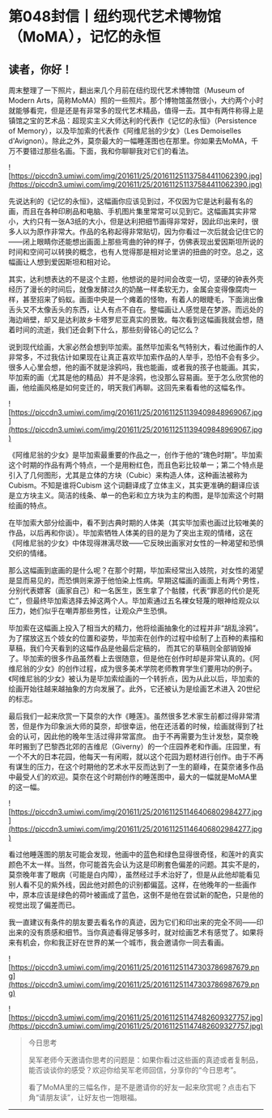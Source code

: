 # 第048封信丨纽约现代艺术博物馆（MoMA），记忆的永恒

## 读者，你好！

周末整理了一下照片，翻出来几个月前在纽约现代艺术博物馆（Museum of Modern Arts，简称MoMA）照的一些照片。那个博物馆虽然很小，大约两个小时就能够看完，但是还是有非常多的现代艺术精品，值得一去。其中有两件称得上是镇馆之宝的艺术品：超现实主义大师达利的代表作《记忆的永恒》（Persistence of Memory），以及毕加索的代表作《阿维尼翁的少女》（Les Demoiselles d'Avignon）。除此之外，莫奈最大的一幅睡莲图也在那里。你如果去MoMA，千万不要错过那些名画。下面，我和你聊聊我对它们的看法。

![https://piccdn3.umiwi.com/img/201611/25/201611251137584411062390.jpg](https://piccdn3.umiwi.com/img/201611/25/201611251137584411062390.jpg)

先说达利的《记忆的永恒》，这幅画你应该见到过，不仅因为它是达利最有名的画，而且在各种印刷品和电脑、手机图片集里常常可以见到它。这幅画其实非常小，大约只有一张A3纸的大小，但是达利把细节画得非常好，因此印出来时，很多人以为原作非常大。作品的名称起得非常贴切，因为你看过一次后就会记住它的——闭上眼睛你还能想出画面上那些弯曲的钟的样子，仿佛表现出爱因斯坦所说的时间和空间可以转换的概念，也有人觉得那是相对论里讲的扭曲的时空。总之，这幅画让人想到爱因斯坦和相对论。

其实，达利想表达的不是这个主题，他想说的是时间会改变一切，坚硬的钟表外壳经历了漫长的时间后，就像发酵过久的奶酪一样柔软无力，金属会变得像腐肉一样，甚至招来了蚂蚁。画面中央是一个瘫着的怪物，有着人的眼睫毛，下面淌出像舌头又不太像舌头的东西，让人有点不自在。整幅画让人感觉是在梦游。而远处的海边峭壁，却又是达利故乡卡塔罗尼亚真实的景致。每次看到这幅画我就会想，随着时间的流逝，我们还会剩下什么，那些刻骨铭心的记忆么？

说到现代绘画，大家必然会想到毕加索。虽然毕加索名气特别大，看过他画作的人非常多，不过我估计如果现在让真正喜欢毕加索作品的人举手，恐怕不会有多少。很多人心里会想，他的画不就是涂鸦吗，我也能画，或者我的孩子也能画。其实，毕加索的画（尤其是他的精品）并不是涂鸦，也没那么容易画。至于怎么欣赏他的画，他绘画风格是如何变迁的，明天我们再聊。这回先来看看他的这幅名作。

![https://piccdn3.umiwi.com/img/201611/25/201611251139409848969067.jpg](https://piccdn3.umiwi.com/img/201611/25/201611251139409848969067.jpg)

《阿维尼翁的少女》是毕加索最重要的作品之一，创作于他的“瑰色时期”。毕加索这个时期的作品有两个特点，一个是用粉红色，而且色彩比较单一；第二个特点是引入了几何图形，尤其是立体的方块（Cubic）来构造人体，这种画法被称为Cubism。不知是谁将Cubism 这个词翻译成了立体主义，其实更准确的翻译应该是立方块主义。简洁的线条、单一的色彩和立方块为主的构图，是毕加索这个时期绘画的特点。

在毕加索大部分绘画中，看不到古典时期的人体美（其实毕加索也画过比较唯美的作品，以后再和你谈）。毕加索牺牲人体美的目的是为了突出主观的情绪，这在《阿维尼翁的少女》中体现得淋漓尽致——它反映出画家对女性的一种渴望和恐惧交织的情绪。

那么这幅画到底画的是什么呢？在那个时期，毕加索经常出入妓院，对女性的渴望是显而易见的，而恐惧则来源于他怕染上性病。早期这幅画的画面上有两个男性，分别代表嫖客（画家自己）和一名医生，医生拿了个骷髅，代表“罪恶的代价是死亡”，但最终毕加索选择去掉这两个人。毕加索通过五名裸女轻蔑的眼神给观众以压力，她们似乎在嘲弄那些男性，让观众产生恐惧。

毕加索在这幅画上投入了相当大的精力，他将绘画抽象化的过程并非“胡乱涂鸦”。为了摆放这五个妓女的位置和姿势，毕加索在创作的过程中绘制了上百种的素描和草稿，我们今天看到的这幅作品是他最后定稿的， 而其它的草稿则全部销毁掉了。毕加索的很多作品虽然看上去很随意，但是他在创作时却是非常认真的。《阿维尼翁的少女》的创作过程，成为很多美术学院老师教育学生们要用功的例子。《阿维尼翁的少女》被认为是毕加索绘画的一个转折点，因为从此以后，毕加索的绘画开始往越来越抽象的方向发展了。此外，它还被认为是绘画艺术进入 20世纪的标志。

最后我们一起来欣赏一下莫奈的大作《睡莲》。虽然很多艺术家生前都过得非常清苦，但是作为印象派大师的莫奈，却很幸运，他在还活着的时候，绘画就得到了社会的认可，因此他的晚年生活过得非常富庶。 由于不再需要为生计发愁，莫奈晚年时搬到了巴黎西北郊的吉维尼（Giverny）的一个庄园养老和作画。庄园里，有一个不大的日本花园，他每天一有闲暇，就以这个花园为题材进行创作。由于不再有谋生的压力，在这个时期他的艺术水平反而达到了一生的巅峰，在莫奈诸多作品中最受人们的欢迎。莫奈在这个时期创作的睡莲图中，最大的一幅就是MoMA里的这一幅。

![https://piccdn3.umiwi.com/img/201611/25/201611251146406802984277.jpg](https://piccdn3.umiwi.com/img/201611/25/201611251146406802984277.jpg)

看过他睡莲图的朋友可能会发现，他画中的蓝色和绿色显得很奇怪，和莲叶的真实颜色不太一样。当然，你可能首先会认为这是印刷套色偏差的问题。其实不是的，莫奈晚年害了眼病（可能是白内障），虽然经过手术治好了，但是从此他却能看见别人看不见的紫外线，因此他对颜色的识别都偏蓝。这样，在他晚年的一些画作中，原本应该是绿色的荷叶被画成了蓝色，这倒不是他在尝试新的配色，只是他的视觉出现了偏差而已。

我一直建议有条件的朋友要去看名作的真迹，因为它们和印出来的完全不同——印出来的没有质感和细节。当你真迹看得足够多时，就对绘画艺术有感觉了。如果将来有机会，你和我正好在世界的某一个城市，我会邀请你一同去看画。

![https://piccdn3.umiwi.com/img/201611/25/201611251147303786987679.png](https://piccdn3.umiwi.com/img/201611/25/201611251147303786987679.png)

![https://piccdn3.umiwi.com/img/201611/25/201611251147482609327757.jpg](https://piccdn3.umiwi.com/img/201611/25/201611251147482609327757.jpg)

> 今日思考
> 
> 吴军老师今天邀请你思考的问题是：如果你看过这些画的真迹或者复制品，能否谈谈你的感受？欢迎你给吴军老师回信，分享你的“今日思考”。
> 
> 看了MoMA里的三幅名作，是不是邀请你的好友一起来欣赏呢？点击右下角“请朋友读”，让好友也一饱眼福。

---
